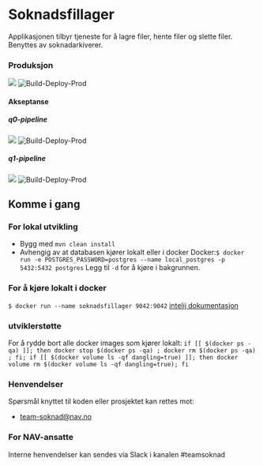 Soknadsfillager
================
Applikasjonen tilbyr tjeneste for å lagre filer, hente filer og slette filer.
Benyttes av soknadarkiverer.
### Produksjon
![](https://github.com/navikt/soknadsfillager/workflows/Build-Deploy/badge.svg?branch=master)
![Build-Deploy-Prod](https://github.com/navikt/soknadsfillager/workflows/Build-Deploy-Prod/badge.svg?branch=master&event=deployment)

#### Akseptanse
##### q0-pipeline
![](https://github.com/navikt/soknadsfillager/workflows/Build-Deploy/badge.svg?branch=q0-pipeline)
![Build-Deploy-Prod](https://github.com/navikt/soknadsfillager/workflows/Build-Deploy-Prod/badge.svg?branch=q0-pipeline&event=deployment)
##### q1-pipeline
![](https://github.com/navikt/soknadsfillager/workflows/Build-Deploy/badge.svg?branch=q1-pipeline)
![Build-Deploy-Prod](https://github.com/navikt/soknadsfillager/workflows/Build-Deploy-Prod/badge.svg?branch=q1-pipeline&event=deployment)


## Komme i gang

### For lokal utvikling
* Bygg med `mvn clean install`
* Avhengig av at databasen kjører lokalt eller i docker
 Docker:`$ docker run -e POSTGRES_PASSWORD=postgres --name local_postgres -p 5432:5432 postgres`
Legg til `-d` for å kjøre i bakgrunnen.

### For å kjøre lokalt i docker
`$ docker run --name soknadsfillager 9042:9042`
[intelij dokumentasjon](https://www.jetbrains.com/help/idea/docker.html#)

### utviklerstøtte
For å rydde bort alle docker images som kjører lokalt:
`if [[ $(docker ps -qa) ]]; then docker stop $(docker ps -qa) ; docker rm $(docker ps -qa) ; fi; if [[ $(docker volume ls -qf dangling=true) ]]; then docker volume rm $(docker volume ls -qf dangling=true); fi`


### Henvendelser
Spørsmål knyttet til koden eller prosjektet kan rettes mot:
* [team-soknad@nav.no](mailto:team-soknad@nav.no)

### For NAV-ansatte
Interne henvendelser kan sendes via Slack i kanalen #teamsoknad

